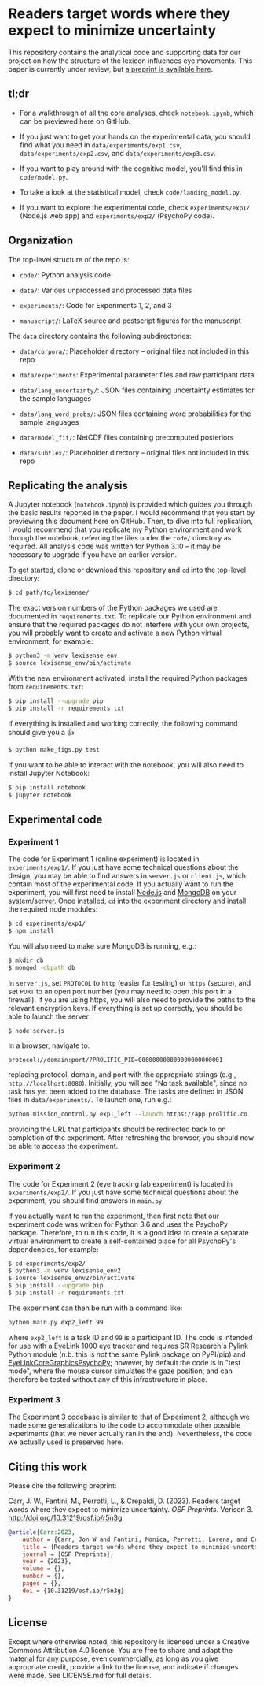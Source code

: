 Readers target words where they expect to minimize uncertainty
==============================================================

This repository contains the analytical code and supporting data for our project on how the structure of the lexicon influences eye movements. This paper is currently under review, but [a preprint is available here](https://osf.io/r5n3g/).


tl;dr
-----

- For a walkthrough of all the core analyses, check `notebook.ipynb`, which can be previewed here on GitHub.

- If you just want to get your hands on the experimental data, you should find what you need in `data/experiments/exp1.csv`, `data/experiments/exp2.csv`, and `data/experiments/exp3.csv`.

- If you want to play around with the cognitive model, you'll find this in `code/model.py`.

- To take a look at the statistical model, check `code/landing_model.py`.

- If you want to explore the experimental code, check `experiments/exp1/` (Node.js web app) and `experiments/exp2/` (PsychoPy code).


Organization
------------

The top-level structure of the repo is:

- `code/`: Python analysis code

- `data/`: Various unprocessed and processed data files

- `experiments/`: Code for Experiments 1, 2, and 3

- `manuscript/`: LaTeX source and postscript figures for the manuscript

The `data` directory contains the following subdirectories:

- `data/corpora/`: Placeholder directory – original files not included in this repo

- `data/experiments`: Experimental parameter files and raw participant data

- `data/lang_uncertainty/`: JSON files containing uncertainty estimates for the sample languages

- `data/lang_word_probs/`: JSON files containing word probabilities for the sample languages

- `data/model_fit/`: NetCDF files containing precomputed posteriors

- `data/subtlex/`: Placeholder directory – original files not included in this repo


Replicating the analysis
------------------------

A Jupyter notebook (`notebook.ipynb`) is provided which guides you through the basic results reported in the paper. I would recommend that you start by previewing this document here on GitHub. Then, to dive into full replication, I would recommend that you replicate my Python environment and work through the notebook, referring the files under the `code/` directory as required. All analysis code was written for Python 3.10 – it may be necessary to upgrade if you have an earlier version.

To get started, clone or download this repository and `cd` into the top-level directory:

```bash
$ cd path/to/lexisense/
```

The exact version numbers of the Python packages we used are documented in `requirements.txt`. To replicate our Python environment and ensure that the required packages do not interfere with your own projects, you will probably want to create and activate a new Python virtual environment, for example:

```bash
$ python3 -m venv lexisense_env
$ source lexisense_env/bin/activate
```

With the new environment activated, install the required Python packages from `requirements.txt`:

```bash
$ pip install --upgrade pip
$ pip install -r requirements.txt
```

If everything is installed and working correctly, the following command should give you a 👍:

```bash
$ python make_figs.py test
```

If you want to be able to interact with the notebook, you will also need to install Jupyter Notebook:

```bash
$ pip install notebook
$ jupyter notebook
```


Experimental code
-----------------

### Experiment 1

The code for Experiment 1 (online experiment) is located in `experiments/exp1/`. If you just have some technical questions about the design, you may be able to find answers in `server.js` or `client.js`, which contain most of the experimental code. If you actually want to run the experiment, you will first need to install [Node.js](https://nodejs.org) and [MongoDB](https://www.mongodb.com) on your system/server. Once installed, `cd` into the experiment directory and install the required node modules:

```bash
$ cd experiments/exp1/
$ npm install
```

You will also need to make sure MongoDB is running, e.g.:

```bash
$ mkdir db
$ mongod -dbpath db
```

In `server.js`, set `PROTOCOL` to `http` (easier for testing) or `https` (secure), and set `PORT` to an open port number (you may need to open this port in a firewall). If you are using https, you will also need to provide the paths to the relevant encryption keys. If everything is set up correctly, you should be able to launch the server:

```bash
$ node server.js
```

In a browser, navigate to:

```
protocol://domain:port/?PROLIFIC_PID=000000000000000000000001
```

replacing protocol, domain, and port with the appropriate strings (e.g., `http://localhost:8080`). Initially, you will see "No task available", since no task has yet been added to the database. The tasks are defined in JSON files in `data/experiments/`. To launch one, run e.g.:

```bash
python mission_control.py exp1_left --launch https://app.prolific.co
```

providing the URL that participants should be redirected back to on completion of the experiment. After refreshing the browser, you should now be able to access the experiment.


### Experiment 2

The code for Experiment 2 (eye tracking lab experiment) is located in `experiments/exp2/`. If you just have some technical questions about the experiment, you should find answers in `main.py`.

If you actually want to run the experiment, then first note that our experiment code was written for Python 3.6 and uses the PsychoPy package. Therefore, to run this code, it is a good idea to create a separate virtual environment to create a self-contained place for all PsychoPy's dependencies, for example:

```bash
$ cd experiments/exp2/
$ python3 -m venv lexisense_env2
$ source lexisense_env2/bin/activate
$ pip install --upgrade pip
$ pip install -r requirements.txt
```

The experiment can then be run with a command like:

```bash
python main.py exp2_left 99
```

where `exp2_left` is a task ID and `99` is a participant ID. The code is intended for use with a EyeLink 1000 eye tracker and requires SR Research's Pylink Python module (n.b. this is *not* the same Pylink package on PyPI/pip) and [EyeLinkCoreGraphicsPsychoPy](https://github.com/wanjam/Easy-Eyelink-Interface); however, by default the code is in "test mode", where the mouse cursor simulates the gaze position, and can therefore be tested without any of this infrastructure in place.


### Experiment 3

The Experiment 3 codebase is similar to that of Experiment 2, although we made some generalizations to the code to accommodate other possible experiments (that we never actually ran in the end). Nevertheless, the code we actually used is preserved here.


Citing this work
----------------

Please cite the following preprint:

Carr, J. W., Fantini, M., Perrotti, L., & Crepaldi, D. (2023). Readers target words where they expect to minimize uncertainty. *OSF Preprints*. Verison 3. http://doi.org/10.31219/osf.io/r5n3g

```bibtex
@article{Carr:2023,
	author = {Carr, Jon W and Fantini, Monica, Perrotti, Lorena, and Crepaldi, Davide},
	title = {Readers target words where they expect to minimize uncertainty},
	journal = {OSF Preprints},
	year = {2023},
	volume = {},
	number = {},
	pages = {},
	doi = {10.31219/osf.io/r5n3g}
}
```


License
-------

Except where otherwise noted, this repository is licensed under a Creative Commons Attribution 4.0 license. You are free to share and adapt the material for any purpose, even commercially, as long as you give appropriate credit, provide a link to the license, and indicate if changes were made. See LICENSE.md for full details.
